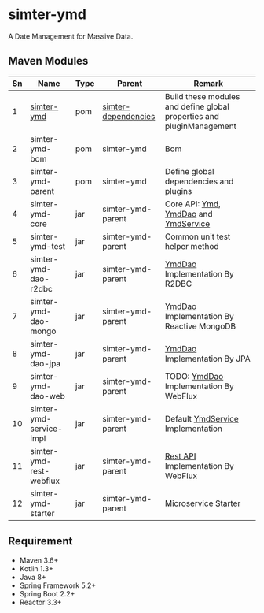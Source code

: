 # simter-ymd

A Date Management for Massive Data.

## Maven Modules

| Sn | Name                    | Type | Parent                | Remark
|----|-------------------------|------|-----------------------|--------
| 1  | [simter-ymd]            | pom  | [simter-dependencies] | Build these modules and define global properties and pluginManagement
| 2  | simter-ymd-bom          | pom  | simter-ymd        | Bom
| 3  | simter-ymd-parent       | pom  | simter-ymd        | Define global dependencies and plugins
| 4  | simter-ymd-core         | jar  | simter-ymd-parent | Core API: [Ymd], [YmdDao] and [YmdService]
| 5  | simter-ymd-test         | jar  | simter-ymd-parent | Common unit test helper method
| 6  | simter-ymd-dao-r2dbc    | jar  | simter-ymd-parent | [YmdDao] Implementation By R2DBC
| 7  | simter-ymd-dao-mongo    | jar  | simter-ymd-parent | [YmdDao] Implementation By Reactive MongoDB
| 8  | simter-ymd-dao-jpa      | jar  | simter-ymd-parent | [YmdDao] Implementation By JPA
| 9  | simter-ymd-dao-web      | jar  | simter-ymd-parent | TODO: [YmdDao] Implementation By WebFlux
| 10 | simter-ymd-service-impl | jar  | simter-ymd-parent | Default [YmdService] Implementation
| 11 | simter-ymd-rest-webflux | jar  | simter-ymd-parent | [Rest API] Implementation By WebFlux
| 12 | simter-ymd-starter      | jar  | simter-ymd-parent | Microservice Starter

## Requirement

- Maven 3.6+
- Kotlin 1.3+
- Java 8+
- Spring Framework 5.2+
- Spring Boot 2.2+
- Reactor 3.3+


[simter-dependencies]: https://github.com/simter/simter-dependencies
[simter-ymd]: https://github.com/simter/simter-ymd
[Ymd]: https://github.com/simter/simter-ymd/blob/master/simter-ymd-core/src/main/kotlin/tech/simter/ymd/core/Ymd.kt
[YmdDao]: https://github.com/simter/simter-ymd/blob/master/simter-ymd-core/src/main/kotlin/tech/simter/ymd/core/YmdDao.kt
[YmdService]: https://github.com/simter/simter-ymd/blob/master/simter-ymd-core/src/main/kotlin/tech/simter/ymd/core/YmdService.kt
[Rest API]: ./docs/rest-api.md